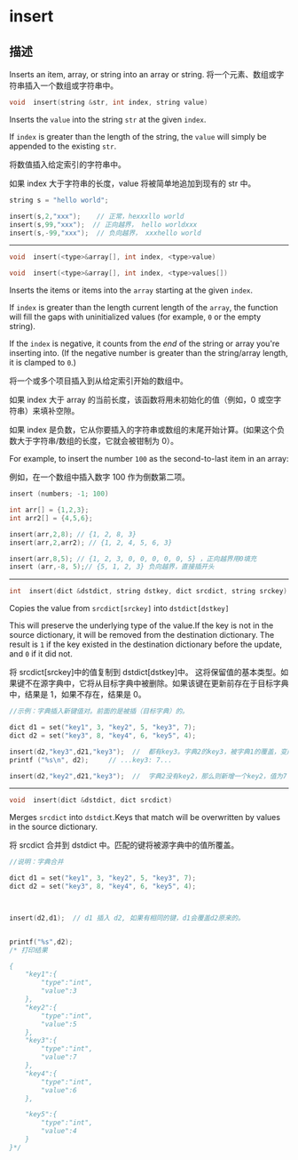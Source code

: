 # insert

## 描述

Inserts an item, array, or string into an array or string.
将一个元素、数组或字符串插入一个数组或字符串中。

```c
void  insert(string &str, int index, string value)
```

Inserts the `value` into the string `str` at the given `index`.

If `index` is greater than the length of the string, the `value` will simply
be appended to the existing `str`.

将数值插入给定索引的字符串中。

如果 index 大于字符串的长度，value 将被简单地追加到现有的 str 中。

```c
string s = "hello world";

insert(s,2,"xxx");    // 正常，hexxxllo world
insert(s,99,"xxx");  // 正向越界， hello worldxxx
insert(s,-99,"xxx");  // 负向越界， xxxhello world
```

---

```c
void  insert(<type>&array[], int index, <type>value)

void  insert(<type>&array[], int index, <type>values[])
```

Inserts the items or items into the `array` starting at the given `index`.

If `index` is greater than the length current length of the `array`, the
function will fill the gaps with uninitialized values (for example, `0` or the
empty string).

If the `index` is negative, it counts from the _end_ of the string or array you're inserting into. (If the negative number is greater than the string/array length, it is clamped to `0`.)

将一个或多个项目插入到从给定索引开始的数组中。

如果 index 大于 array 的当前长度，该函数将用未初始化的值（例如，0 或空字符串）来填补空隙。

如果 index 是负数，它从你要插入的字符串或数组的末尾开始计算。(如果这个负数大于字符串/数组的长度，它就会被钳制为 0）。

For example, to insert the number `100` as the second-to-last item in an
array:

例如，在一个数组中插入数字 100 作为倒数第二项。

```c
insert (numbers; -1; 100)

int arr[] = {1,2,3};
int arr2[] = {4,5,6};

insert(arr,2,8); // {1, 2, 8, 3}
insert(arr,2,arr2); // {1, 2, 4, 5, 6, 3}

insert(arr,8,5); // {1, 2, 3, 0, 0, 0, 0, 0, 5} ，正向越界用0填充
insert (arr,-8, 5);// {5, 1, 2, 3} 负向越界，直接插开头
```

---

```c
int  insert(dict &dstdict, string dstkey, dict srcdict, string srckey)
```

Copies the value from `srcdict[srckey]` into `dstdict[dstkey]`

This will preserve the underlying type of the value.If the key is not in the source dictionary, it will be removed from the destination dictionary. The result is
`1` if the key existed in the destination dictionary before the update, and
`0` if it did not.

将 srcdict[srckey]中的值复制到 dstdict[dstkey]中。
这将保留值的基本类型。如果键不在源字典中，它将从目标字典中被删除。如果该键在更新前存在于目标字典中，结果是 1，如果不存在，结果是 0。

```c
//示例：字典插入新键值对。前面的是被插（目标字典）的。

dict d1 = set("key1", 3, "key2", 5, "key3", 7);
dict d2 = set("key3", 8, "key4", 6, "key5", 4);

insert(d2,"key3",d21,"key3");  //  都有key3。字典2的key3，被字典1的覆盖，变成7
printf ("%s\n", d2);     // ...key3: 7...

insert(d2,"key2",d21,"key3");  //  字典2没有key2，那么则新增一个key2，值为7
```

---

```c
void  insert(dict &dstdict, dict srcdict)
```

Merges `srcdict` into `dstdict`.Keys that match will be overwritten by values
in the source dictionary.

将 srcdict 合并到 dstdict 中。匹配的键将被源字典中的值所覆盖。

```c
//说明：字典合并

dict d1 = set("key1", 3, "key2", 5, "key3", 7);
dict d2 = set("key3", 8, "key4", 6, "key5", 4);



insert(d2,d1);  // d1 插入 d2, 如果有相同的键，d1会覆盖d2原来的。


printf("%s",d2);
/* 打印结果

{
	"key1":{
		"type":"int",
		"value":3
	},
	"key2":{
		"type":"int",
		"value":5
	},
	"key3":{
		"type":"int",
		"value":7
	},
	"key4":{
		"type":"int",
		"value":6
	},

	"key5":{
		"type":"int",
		"value":4
	}
}*/
```
